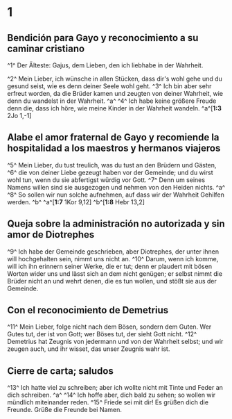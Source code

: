 # 1
## Bendición para Gayo y reconocimiento a su caminar cristiano
^1^ Der Älteste: Gajus, dem Lieben, den ich liebhabe in der Wahrheit. 

^2^ Mein Lieber, ich wünsche in allen Stücken, dass dir's wohl gehe und du gesund seist, wie es denn deiner Seele wohl geht. ^3^ Ich bin aber sehr erfreut worden, da die Brüder kamen und zeugten von deiner Wahrheit, wie denn du wandelst in der Wahrheit. ^a^ ^4^ Ich habe keine größere Freude denn die, dass ich höre, wie meine Kinder in der Wahrheit wandeln.
^a^[**1:3** 2Jo 1,-1]

## Alabe el amor fraternal de Gayo y recomiende la hospitalidad a los maestros y hermanos viajeros
^5^ Mein Lieber, du tust treulich, was du tust an den Brüdern und Gästen, ^6^ die von deiner Liebe gezeugt haben vor der Gemeinde; und du wirst wohl tun, wenn du sie abfertigst würdig vor Gott. ^7^ Denn um seines Namens willen sind sie ausgezogen und nehmen von den Heiden nichts. ^a^ ^8^ So sollen wir nun solche aufnehmen, auf dass wir der Wahrheit Gehilfen werden. ^b^ 
^a^[**1:7** 1Kor 9,12] ^b^[**1:8** Hebr 13,2]

## Queja sobre la administración no autorizada y sin amor de Diotrephes
^9^ Ich habe der Gemeinde geschrieben, aber Diotrephes, der unter ihnen will hochgehalten sein, nimmt uns nicht an. ^10^ Darum, wenn ich komme, will ich ihn erinnern seiner Werke, die er tut; denn er plaudert mit bösen Worten wider uns und lässt sich an dem nicht genügen; er selbst nimmt die Brüder nicht an und wehrt denen, die es tun wollen, und stößt sie aus der Gemeinde. 

## Con el reconocimiento de Demetrius
^11^ Mein Lieber, folge nicht nach dem Bösen, sondern dem Guten. Wer Gutes tut, der ist von Gott; wer Böses tut, der sieht Gott nicht. ^12^ Demetrius hat Zeugnis von jedermann und von der Wahrheit selbst; und wir zeugen auch, und ihr wisset, das unser Zeugnis wahr ist. 

## Cierre de carta; saludos
^13^ Ich hatte viel zu schreiben; aber ich wollte nicht mit Tinte und Feder an dich schreiben. ^a^ ^14^ Ich hoffe aber, dich bald zu sehen; so wollen wir mündlich miteinander reden. ^15^ Friede sei mit dir! Es grüßen dich die Freunde. Grüße die Freunde bei Namen.